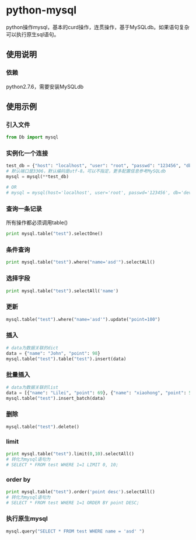 # python-mysql
python操作mysql，基本的curd操作，连贯操作，基于MySQLdb。如果语句复杂可以执行原生sql语句。
## 使用说明

### 依赖
python2.7.6，需要安装MySQLdb

## 使用示例

### 引入文件

```python
from Db import mysql
```

### 实例化一个连接

```python
test_db = {"host": "localhost", "user": "root", "passwd": "123456", "db": "dev", "port": "3306", "charset": "utf8"}
# 默认端口是3306，默认编码是utf-8。可以不指定，更多配置信息参考MySQLdb
mysql = mysql(**test_db)

# OR
# mysql = mysql(host='localhost', user='root', passwd='123456', db='dev', port='3306', charset='utf8')
```
### 查询一条记录

所有操作都必须调用table()

```python
print mysql.table("test").selectOne()
```

### 条件查询

```python
print mysql.table("test").where("name='asd'").selectALl()
```

### 选择字段

```python
print mysql.table("test").selectAll('name')
```

### 更新

```python
mysql.table("test").where("name='asd'").update("point=100")
```

### 插入

```python
# data为数据关联的dict
data = {"name": "John", "point": 98}
mysql.table("test").table("test").insert(data)
```

### 批量插入

```python
# data为数据关联的list
data = [{"name": "Lilei", "point": 69}, {"name": "xiaohong", "point": 58}]
mysql.table("test").insert_batch(data)
```
### 删除

```python
mysql.table("test").delete()
```

### limit

```python
print mysql.table("test").limit(0,10).selectAll()
# 转化为mysql语句为
# SELECT * FROM test WHERE 1=1 LIMIT 0, 10;
```
### order by

```python
print mysql.table("test").order('point desc').selectAll()
# 转化为mysql语句为
# SELECT * FROM test WHERE 1=1 ORDER BY point DESC;
```
### 执行原生mysql

```python
mysql.query("SELECT * FROM test WHERE name = 'asd' ")
```
